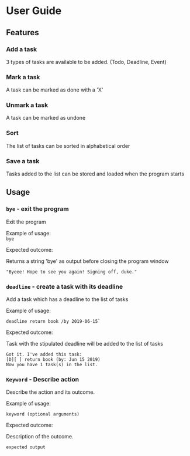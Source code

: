 # User Guide

## Features 

### Add a task

3 types of tasks are available to be added. (Todo, Deadline, Event)

### Mark a task

A task can be marked as done with a 'X'

### Unmark a task

A task can be marked as undone

### Sort
The list of tasks can be sorted in alphabetical order

### Save a task
Tasks added to the list can be stored and loaded when the program starts

## Usage

### `bye` - exit the program

Exit the program 

Example of usage:  
`bye`

Expected outcome:

Returns a string 'bye' as output before closing the program window

```
"Byeee! Hope to see you again! Signing off, duke."
```

### `deadline` - create a task with its deadline

Add a task which has a deadline to the list of tasks

Example of usage: 
```
deadline return book /by 2019-06-15`
```

Expected outcome:

Task with the stipulated deadline will be added to the list of tasks

```
Got it. I've added this task: 
[D][ ] return book (by: Jun 15 2019)
Now you have 1 task(s) in the list.
```

### `Keyword` - Describe action

Describe the action and its outcome.

Example of usage: 

`keyword (optional arguments)`

Expected outcome:

Description of the outcome.

```
expected output
```
